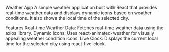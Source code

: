 Weather App
A simple weather application built with React that provides real-time weather data and displays dynamic icons based on weather conditions. It also shows the local time of the selected city.

Features
Real-time Weather Data: Fetches real-time weather data using the axios library.
Dynamic Icons: Uses react-animated-weather for visually appealing weather condition icons.
Live Clock: Displays the current local time for the selected city using react-live-clock.
